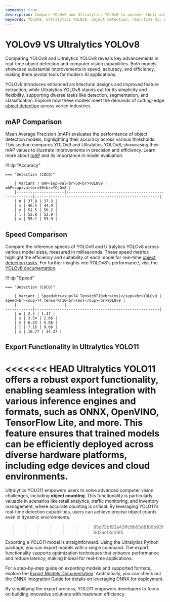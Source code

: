 ```yaml
---
comments: true
description: Compare YOLOv9 and Ultralytics YOLOv8 to uncover their advancements in object detection, real-time AI, and edge applications. Explore how these models excel in speed, accuracy, and versatility, empowering computer vision tasks across diverse industries.
keywords: YOLOv9, Ultralytics YOLOv8, object detection, real-time AI, edge AI, computer vision, Ultralytics, model comparison, AI advancements
---
```


# YOLOv9 VS Ultralytics YOLOv8

Comparing YOLOv9 and Ultralytics YOLOv8 reveals key advancements in real-time object detection and computer vision capabilities. Both models showcase substantial improvements in speed, accuracy, and efficiency, making them pivotal tools for modern AI applications.

YOLOv9 introduces enhanced architectural designs and improved feature extraction, while Ultralytics YOLOv8 stands out for its simplicity and flexibility, supporting diverse tasks like detection, segmentation, and classification. Explore how these models meet the demands of cutting-edge [object detection](https://www.ultralytics.com/glossary/object-detection) across varied industries.

## mAP Comparison

Mean Average Precision (mAP) evaluates the performance of object detection models, highlighting their accuracy across various thresholds. This section compares YOLOv9 and Ultralytics YOLOv8, showcasing their mAP values to illustrate improvements in precision and efficiency. Learn more about [mAP](https://www.ultralytics.com/glossary/mean-average-precision-map) and its importance in model evaluation.

!!! tip "Accuracy"

    === "Detection (COCO)"

    	| Variant | mAP<sup>val<br>50<br>YOLOv9 | mAP<sup>val<br>50<br>YOLOv8 |
    	|---------------------|-------------------------------------------------------|-------------------------------------------------------|
    	| n | 37.8 | 37.3 |
    	| s | 46.5 | 44.9 |
    	| m | 51.5 | 50.2 |
    	| l | 52.8 | 52.9 |
    	| x | 55.1 | 53.9 |


## Speed Comparison

Compare the inference speeds of YOLOv9 and Ultralytics YOLOv8 across various model sizes, measured in milliseconds. These speed metrics highlight the efficiency and suitability of each model for real-time [object detection tasks](https://docs.ultralytics.com/tasks/detect/). For further insights into YOLOv8's performance, visit the [YOLOv8 documentation](https://docs.ultralytics.com/models/yolov8/).

!!! tip "Speed"

    === "Detection (COCO)"

    	| Variant | Speed<br><sup>T4 TensorRT10<br>(ms)</sup><br>YOLOv9 | Speed<br><sup>T4 TensorRT10<br>(ms)</sup><br>YOLOv8 |
    	|---------------------|-------------------------------------------------------|-------------------------------------------------------|
    	| n | 2.3 | 1.47 |
    	| s | 3.54 | 2.66 |
    	| m | 6.43 | 5.86 |
    	| l | 7.16 | 9.06 |
    	| x | 16.77 | 14.37 |

## Export Functionality in Ultralytics YOLO11

<<<<<<< HEAD
Ultralytics YOLO11 offers a robust export functionality, enabling seamless integration with various inference engines and formats, such as ONNX, OpenVINO, TensorFlow Lite, and more. This feature ensures that trained models can be efficiently deployed across diverse hardware platforms, including edge devices and cloud environments.
=======
Ultralytics YOLO11 empowers users to solve advanced computer vision challenges, including **object counting**. This functionality is particularly valuable in scenarios like retail analytics, traffic monitoring, and inventory management, where accurate counting is critical. By leveraging YOLO11's real-time detection capabilities, users can achieve precise object counts even in dynamic environments.

> > > > > > > 95d73b193a43ffc9b65d81b5b93f6d2acf3cb195

Exporting a YOLO11 model is straightforward. Using the Ultralytics Python package, you can export models with a single command. The export functionality supports optimization techniques that enhance performance and reduce latency, making it ideal for real-time applications.

For a step-by-step guide on exporting models and supported formats, explore the [Export Models Documentation](https://docs.ultralytics.com/modes/export/). Additionally, you can check out the [ONNX Integration Guide](https://docs.ultralytics.com/integrations/onnx/) for details on leveraging ONNX for deployment.

By simplifying the export process, YOLO11 empowers developers to focus on building innovative solutions with maximum efficiency.
